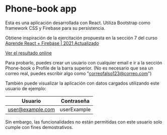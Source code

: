 # Phone-book app

Esta es una aplicación desarrollada con React. Utiliza Bootstrap como framework CSS y Firebase para su persistencia. 

Obtiene inspiración de la ejercitación propuesta en la sección 7 del curso [Aprende React + Firebase | 2021 Actualizado](https://www.udemy.com/course/aprende-react-firebase-2021-actualizado/)

[Ver el resultado online](https://matiasibarra7.github.io/phone-book-firebase/)

Para probarlo, puedes crear un usuario con cualquier email e ir a la sección Phone-book o Profile de la barra superior.
(No es necesario que sea un correo real, puedes escribir algo como "correofalso123@correo.com")

También puede visualizar la aplicación con datos cargados utilizando este usuario de ejemplo:

|Usuario | Contraseña |
|--------|---------|
|user@example.com | userExample|

Sin embargo, las funcionalidades no están permitidas con este usuario solo cumple con fines demostrativos. 